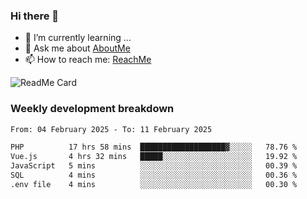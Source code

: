### Hi there 👋

- 🌱 I’m currently learning ...
- 💬 Ask me about [AboutMe](https://www.itzcy.com/about)
- 📫 How to reach me: [ReachMe](https://www.itzcy.com/about)

![ReadMe Card](https://github-readme-stats-ten-gilt.vercel.app/api?username=SuperChenYun&show_icons=true&title_color=fff&icon_color=79ff97&text_color=9f9f9f&bg_color=151515&hide_border=true)

### Weekly development breakdown
<!--START_SECTION:waka-->

```txt
From: 04 February 2025 - To: 11 February 2025

PHP          17 hrs 58 mins  ███████████████████▓░░░░░   78.76 %
Vue.js       4 hrs 32 mins   █████░░░░░░░░░░░░░░░░░░░░   19.92 %
JavaScript   5 mins          ░░░░░░░░░░░░░░░░░░░░░░░░░   00.39 %
SQL          4 mins          ░░░░░░░░░░░░░░░░░░░░░░░░░   00.36 %
.env file    4 mins          ░░░░░░░░░░░░░░░░░░░░░░░░░   00.30 %
```

<!--END_SECTION:waka-->
